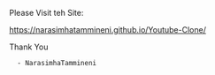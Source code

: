 Please Visit teh Site:

  https://narasimhatammineni.github.io/Youtube-Clone/

Thank You

      - NarasimhaTammineni
